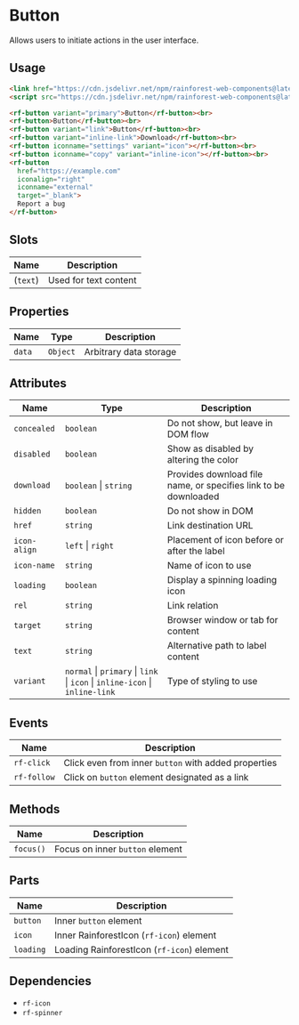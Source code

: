 # Button

Allows users to initiate actions in the user interface.

## Usage

``` html
<link href="https://cdn.jsdelivr.net/npm/rainforest-web-components@latest/rainforest.css" rel="stylesheet">
<script src="https://cdn.jsdelivr.net/npm/rainforest-web-components@latest/components/button.js" type="module"></script>
```

``` html
<rf-button variant="primary">Button</rf-button><br>        
<rf-button>Button</rf-button><br> 
<rf-button variant="link">Button</rf-button><br>
<rf-button variant="inline-link">Download</rf-button><br>  
<rf-button iconname="settings" variant="icon"></rf-button><br>  
<rf-button iconname="copy" variant="inline-icon"></rf-button><br>  
<rf-button 
  href="https://example.com" 
  iconalign="right" 
  iconname="external" 
  target="_blank">
  Report a bug
</rf-button>
```

## Slots

| Name | Description |
| --- | --- |
| (`text`) | Used for text content |

## Properties

| Name | Type | Description |
| --- | --- | --- |
| `data` | `Object` | Arbitrary data storage |

## Attributes

| Name | Type | Description |
| --- | --- | --- |
| `concealed` | `boolean` | Do not show, but leave in DOM flow|      
| `disabled` | `boolean` | Show as disabled by altering the color |
| `download` | `boolean` \| `string` | Provides download file name, or specifies link to be downloaded |
| `hidden` | `boolean` | Do not show in DOM |      
| `href` | `string` | Link destination URL |      
| `icon-align` | `left` \| `right` | Placement of icon before or after the label |
| `icon-name` | `string` | Name of icon to use |
| `loading` | `boolean` | Display a spinning loading icon |
| `rel` | `string` | Link relation |
| `target` | `string` | Browser window or tab for content |
| `text` | `string` | Alternative path to label content |
| `variant` | `normal` \| `primary` \| `link` \| `icon` \| `inline-icon` \| `inline-link` | Type of styling to use |

## Events

| Name | Description |
| --- | --- |
| `rf-click` | Click even from inner `button` with added properties |
| `rf-follow` | Click on `button` element designated as a link |

## Methods

| Name | Description |
| --- | --- |
| `focus()` | Focus on inner `button` element |

## Parts

| Name | Description |
| --- | --- |
| `button` | Inner `button` element |
| `icon` | Inner RainforestIcon (`rf-icon`) element |
| `loading` | Loading RainforestIcon (`rf-icon`) element |

## Dependencies

- `rf-icon`
- `rf-spinner`
